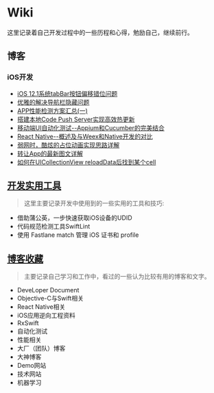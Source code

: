 # Wiki
这里记录着自己开发过程中的一些历程和心得，勉励自己，继续前行。


## 博客
### iOS开发
- [iOS 12.1系统tabBar按钮偏移错位问题](https://www.jianshu.com/p/32f7fe7fccee)
- [优雅的解决导航栏隐藏问题](https://www.jianshu.com/p/a03cee3aeba6)
- [APP性能检测方案汇总(一)](https://www.jianshu.com/p/95df83780c8f)
- [搭建本地Code Push Server实现高效热更新](https://www.jianshu.com/p/417a165ca9d7)
- [移动端UI自动化测试--Appium和Cucumber的完美结合](https://www.jianshu.com/p/c3db8e5dc306)
- [React Native--概述及与Weex和Native开发的对比](https://www.jianshu.com/p/613c1e8611e9)
- [弱网时，酷炫的占位动画实现思路详解](https://www.jianshu.com/p/572de4bce5c6)
- [转让App的最新图文详解](https://www.jianshu.com/p/a0edc862579e)
- [如何在UICollectionView reloadData后找到某个cell](https://www.jianshu.com/p/0f922b38a0a0)


## [开发实用工具](https://github.com/SilongLi/Wiki/blob/master/开始实用工具.md)
>
> 这里主要记录开发中使用到的一些实用的工具和技巧:
> 

- 借助蒲公英，一步快速获取iOS设备的UDID
- 代码规范检测工具SwiftLint
- 使用 Fastlane match 管理 iOS 证书和 profile


## [博客收藏](https://github.com/SilongLi/Wiki/blob/master/博客收藏.md)
>
> 主要记录自己学习和工作中，看过的一些认为比较有用的博客和文字。
>
 
- DeveLoper Document
- Objective-C与Swift相关
- React Native相关
- iOS应用逆向工程资料
- RxSwift
- 自动化测试
- 性能相关
- 大厂（团队）博客
- 大神博客
- Demo网站
- 技术网站
- 机器学习

